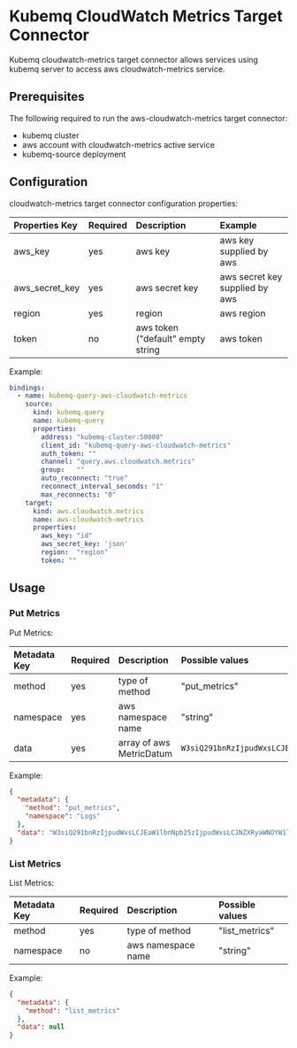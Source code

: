 # Kubemq CloudWatch Metrics Target Connector

Kubemq cloudwatch-metrics target connector allows services using kubemq server to access aws cloudwatch-metrics service.

## Prerequisites
The following required to run the aws-cloudwatch-metrics target connector:

- kubemq cluster
- aws account with cloudwatch-metrics active service
- kubemq-source deployment

## Configuration

cloudwatch-metrics target connector configuration properties:

| Properties Key | Required | Description                                | Example                     |
|:---------------|:---------|:-------------------------------------------|:----------------------------|
| aws_key        | yes      | aws key                                    | aws key supplied by aws         |
| aws_secret_key | yes      | aws secret key                             | aws secret key supplied by aws  |
| region         | yes      | region                                     | aws region                      |
| token          | no       | aws token ("default" empty string          | aws token                       |


Example:

```yaml
bindings:
  - name: kubemq-query-aws-cloudwatch-metrics
    source:
      kind: kubemq.query
      name: kubemq-query
      properties:
        address: "kubemq-cluster:50000"
        client_id: "kubemq-query-aws-cloudwatch-metrics"
        auth_token: ""
        channel: "query.aws.cloudwatch.metrics"
        group:   ""
        auto_reconnect: "true"
        reconnect_interval_seconds: "1"
        max_reconnects: "0"
    target:
      kind: aws.cloudwatch.metrics
      name: aws-cloudwatch-metrics
      properties:
        aws_key: "id"
        aws_secret_key: 'json'
        region:  "region"
        token: ""
```

## Usage

### Put Metrics

Put Metrics:

| Metadata Key      | Required | Description                             | Possible values                            |
|:------------------|:---------|:----------------------------------------|:-------------------------------------------|
| method            | yes      | type of method                          | "put_metrics"                     |
| namespace         | yes      | aws namespace name                      | "string"                     |
| data              | yes      | array of aws MetricDatum                |  `W3siQ291bnRzIjpudWxsLCJEaW1lbnNpb25zIjpudWxsLCJNZXRyaWNOYW1lIjoiTmV3IE1ldHJpYyIsIlN0YXRpc3RpY1ZhbHVlcyI6bnVsbCwiU3RvcmFnZVJlc29sdXRpb24iOm51bGwsIlRpbWVzdGFtcCI6IjIwMjAtMDgtMTJUMTc6MDk6NDguMzg5NTgyMiswMzowMCIsIlVuaXQiOiJDb3VudCIsIlZhbHVlIjoxMzEsIlZhbHVlcyI6bnVsbH1d`     |



Example:

```json
{
  "metadata": {
    "method": "put_metrics",
    "namespace": "Logs"
  },
  "data": "W3siQ291bnRzIjpudWxsLCJEaW1lbnNpb25zIjpudWxsLCJNZXRyaWNOYW1lIjoiTmV3IE1ldHJpYyIsIlN0YXRpc3RpY1ZhbHVlcyI6bnVsbCwiU3RvcmFnZVJlc29sdXRpb24iOm51bGwsIlRpbWVzdGFtcCI6IjIwMjAtMDgtMTJUMTc6MDk6NDguMzg5NTgyMiswMzowMCIsIlVuaXQiOiJDb3VudCIsIlZhbHVlIjoxMzEsIlZhbHVlcyI6bnVsbH1d"
}
```


### List Metrics 

List Metrics:

| Metadata Key      | Required | Description                             | Possible values                            |
|:------------------|:---------|:----------------------------------------|:-------------------------------------------|
| method            | yes      | type of method                          | "list_metrics"                     |
| namespace         | no       | aws namespace name                      | "string"                     |


Example:

```json
{
  "metadata": {
    "method": "list_metrics"
  },
  "data": null
}
```
